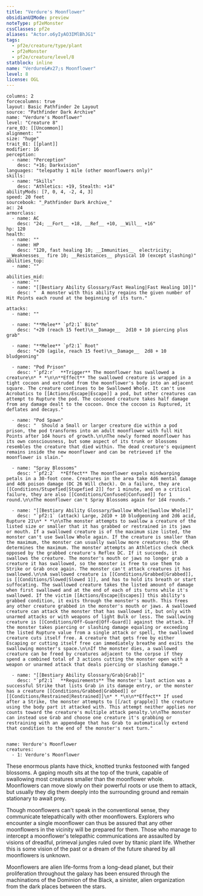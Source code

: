 ```yaml
---
title: "Verdure's Moonflower"
obsidianUIMode: preview
noteType: pf2eMonster
cssClasses: pf2e
aliases: "Actor.o6yIyAO3IMlBhJG1" 
tags:
  - pf2e/creature/type/plant
  - pf2eMonster
  - pf2e/creature/level/8
statblock: inline
name: "Verdure&#x27;s Moonflower"
level: 8
license: OGL
---
```


```statblock
columns: 2
forcecolumns: true
layout: Basic Pathfinder 2e Layout
source: "Pathfinder Dark Archive"
name: "Verdure's Moonflower"
level: "Creature 8"
rare_03: [[Uncommon]]
alignment: ""
size: "huge"
trait_01: [[plant]]
modifier: 16
perception:
  - name: "Perception"
    desc: "+16; Darkvision"
languages: "telepathy 1 mile (other moonflowers only)"
skills:
  - name: "Skills"
    desc: "Athletics: +19, Stealth: +14"
abilityMods: [7, 0, 4, -2, 4, 3]
speed: 20 feet
sourcebook: "_Pathfinder Dark Archive_"
ac: 24
armorclass:
  - name: AC
    desc: "24; __Fort__ +18, __Ref__ +10, __Will__ +16"
hp: 120
health:
  - name: ""
  - name: HP
    desc: "120, fast healing 10; __Immunities__  electricity; __Weaknesses__ fire 10; __Resistances__ physical 10 (except slashing)"
abilities_top:
  - name: ""

abilities_mid:
  - name: ""
  - name: "[[Bestiary Ability Glossary/Fast Healing|Fast Healing 10]]"
    desc: "  A monster with this ability regains the given number of Hit Points each round at the beginning of its turn."

attacks:
  - name: ""

  - name: "**Melee** `pf2:1` Bite"
    desc: "+20 (reach 15 feet)\n__Damage__  2d10 + 10 piercing plus grab"

  - name: "**Melee** `pf2:1` Root"
    desc: "+20 (agile, reach 15 feet)\n__Damage__  2d8 + 10 bludgeoning"

  - name: "Pod Prison"
    desc: "`pf2:r`  **Trigger** The moonflower has swallowed a creature\n* * *\n\n**Effect** The swallowed creature is wrapped in a tight cocoon and extruded from the moonflower's body into an adjacent square. The creature continues to be Swallowed Whole. It can't use Acrobatics to [[Actions/Escape|Escape]] a pod, but other creatures can attempt to Rupture the pod. The cocooned creature takes half damage from any damage dealt to the cocoon. Once the cocoon is Ruptured, it deflates and decays."

  - name: "Pod Spawn"
    desc: "  Should a Small or larger creature die within a pod prison, the pod transforms into an adult moonflower with full Hit Points after 1d4 hours of growth.\n\nThe newly formed moonflower has its own consciousness, but some aspect of its trunk or blossoms resembles the creature that died within. The dead creature's equipment remains inside the new moonflower and can be retrieved if the moonflower is slain."

  - name: "Spray Blossoms"
    desc: "`pf2:2`  **Effect** The moonflower expels mindwarping petals in a 30-foot cone. Creatures in the area take 4d6 mental damage and 4d6 poison damage (DC 26 Will check). On a failure, they are [[Conditions/Stupefied|Stupefied 2]] for 1 minute, and on a critical failure, they are also [[Conditions/Confused|Confused]] for 1 round.\n\nThe moonflower can't Spray Blossoms again for 1d4 rounds."

  - name: "[[Bestiary Ability Glossary/Swallow Whole|Swallow Whole]]"
    desc: "`pf2:1` (attack) Large, 2d10 + 10 bludgeoning and 2d6 acid, Rupture 21\n* * *\n\nThe monster attempts to swallow a creature of the listed size or smaller that it has grabbed or restrained in its jaws or mouth. If a swallowed creature is of the maximum size listed, the monster can't use Swallow Whole again. If the creature is smaller than the maximum, the monster can usually swallow more creatures; the GM determines the maximum. The monster attempts an Athletics check check opposed by the grabbed creature's Reflex DC. If it succeeds, it swallows the creature. The monster's mouth or jaws no longer grab a creature it has swallowed, so the monster is free to use them to Strike or Grab once again. The monster can't attack creatures it has swallowed.\n\nA swallowed creature is [[Conditions/Grabbed|Grabbed]], is [[Conditions/Slowed|Slowed 1]], and has to hold its breath or start suffocating. The swallowed creature takes the listed amount of damage when first swallowed and at the end of each of its turns while it's swallowed. If the victim [[Actions/Escape|Escapes]] this ability's grabbed condition, it exits through the monster's mouth. This frees any other creature grabbed in the monster's mouth or jaws. A swallowed creature can attack the monster that has swallowed it, but only with unarmed attacks or with weapons of light Bulk or less. The swallowing creature is [[Conditions/Off-Guard|Off-Guard]] against the attack. If the monster takes piercing or slashing damage equaling or exceeding the listed Rupture value from a single attack or spell, the swallowed creature cuts itself free. A creature that gets free by either Escaping or cutting itself free can immediately breathe and exits the swallowing monster's space.\n\nIf the monster dies, a swallowed creature can be freed by creatures adjacent to the corpse if they spend a combined total of 3 actions cutting the monster open with a weapon or unarmed attack that deals piercing or slashing damage."

  - name: "[[Bestiary Ability Glossary/Grab|Grab]]"
    desc: "`pf2:1`  **Requirements** The monster's last action was a successful Strike that lists Grab in its damage entry, or the monster has a creature [[Conditions/Grabbed|Grabbed]] or [[Conditions/Restrained|Restrained]]\n* * *\n\n**Effect** If used after a Strike, the monster attempts to [[/act grapple]] the creature using the body part it attacked with. This attempt neither applies nor counts toward the creature's multiple attack penalty.\n\nThe monster can instead use Grab and choose one creature it's grabbing or restraining with an appendage that has Grab to automatically extend that condition to the end of the monster's next turn."
 
```

```encounter-table
name: Verdure's Moonflower
creatures:
  - 1: Verdure's Moonflower
```



These enormous plants have thick, knotted trunks festooned with fanged blossoms. A gaping mouth sits at the top of the trunk, capable of swallowing most creatures smaller than the moonflower whole. Moonflowers can move slowly on their powerful roots or use them to attack, but usually they dig them deeply into the surrounding ground and remain stationary to await prey.

Though moonflowers can't speak in the conventional sense, they communicate telepathically with other moonflowers. Explorers who encounter a single moonflower can thus be assured that any other moonflowers in the vicinity will be prepared for them. Those who manage to intercept a moonflower's telepathic communications are assaulted by visions of dreadful, primeval jungles ruled over by titanic plant life. Whether this is some vision of the past or a dream of the future shared by all moonflowers is unknown.

Moonflowers are alien life-forms from a long-dead planet, but their proliferation throughout the galaxy has been ensured through the machinations of the Dominion of the Black, a sinister, alien organization from the dark places between the stars.
